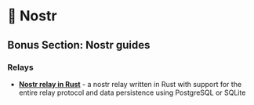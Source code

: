 # 🦩 Nostr

## Bonus Section: Nostr guides

### Relays

* [**Nostr relay in Rust**](nostr-relay.md) - a nostr relay written in Rust with support for the entire relay protocol and data persistence using PostgreSQL or SQLite
